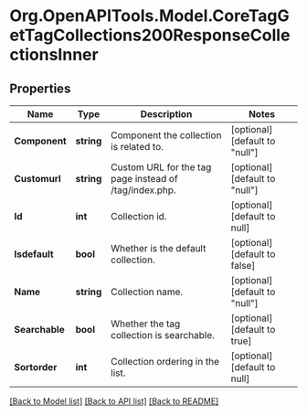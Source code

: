 # Org.OpenAPITools.Model.CoreTagGetTagCollections200ResponseCollectionsInner

## Properties

Name | Type | Description | Notes
------------ | ------------- | ------------- | -------------
**Component** | **string** | Component the collection is related to. | [optional] [default to "null"]
**Customurl** | **string** | Custom URL for the tag page instead of /tag/index.php. | [optional] [default to "null"]
**Id** | **int** | Collection id. | [optional] [default to null]
**Isdefault** | **bool** | Whether is the default collection. | [optional] [default to false]
**Name** | **string** | Collection name. | [optional] [default to "null"]
**Searchable** | **bool** | Whether the tag collection is searchable. | [optional] [default to true]
**Sortorder** | **int** | Collection ordering in the list. | [optional] [default to null]

[[Back to Model list]](../README.md#documentation-for-models) [[Back to API list]](../README.md#documentation-for-api-endpoints) [[Back to README]](../README.md)

